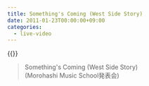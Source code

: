 ```yaml
---
title: Something's Coming (West Side Story)
date: 2011-01-23T00:00:00+09:00
categories:
  - live-video
---
```


{{<youtube SCD-gqnyBU8>}}

>Something's Coming (West Side Story)    
>(Morohashi Music School発表会)

